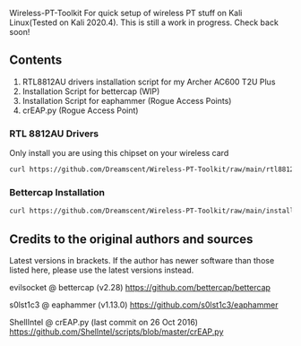  Wireless-PT-Toolkit
For quick setup of wireless PT stuff on Kali Linux(Tested on Kali 2020.4). This is still a work in progress. Check back soon!

## Contents
1. RTL8812AU drivers installation script for my Archer AC600 T2U Plus
2. Installation Script for bettercap (WIP)
3. Installation Script for eaphammer (Rogue Access Points)
4. crEAP.py (Rogue Access Point)

### RTL 8812AU Drivers

Only install you are using this chipset on your wireless card

~~~sh
curl https://github.com/Dreamscent/Wireless-PT-Toolkit/raw/main/rtl8812au_install.sh | sh
~~~


### Bettercap Installation


~~~sh
curl https://github.com/Dreamscent/Wireless-PT-Toolkit/raw/main/install_all.sh | sh
~~~



## Credits to the original authors and sources
Latest versions in brackets. If the author has newer software than those listed here, please use the latest versions instead.

evilsocket @ bettercap (v2.28)
https://github.com/bettercap/bettercap

s0lst1c3 @ eaphammer (v1.13.0)
https://github.com/s0lst1c3/eaphammer

ShellIntel @ crEAP.py (last commit on 26 Oct 2016)
https://github.com/Shellntel/scripts/blob/master/crEAP.py


